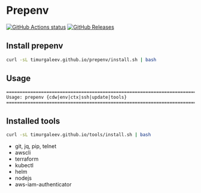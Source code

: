 # Prepenv

[![GitHub Actions status](https://github.com/timurgaleev/prepenv/workflows/Build-Push/badge.svg)](https://github.com/timurgaleev/prepenv/actions)
[![GitHub Releases](https://img.shields.io/github/release/timurgaleev/prepenv.svg)](https://github.com/timurgaleev/prepenv/releases)

## Install prepenv

```bash
curl -sL timurgaleev.github.io/prepenv/install.sh | bash
```

## Usage

```
================================================================================
Usage: prepenv {cdw|env|ctx|ssh|update|tools}
================================================================================
```

## Installed tools

```bash
curl -sL timurgaleev.github.io/tools/install.sh | bash
```

* git, jq, pip, telnet
* awscli
* terraform
* kubectl
* helm
* nodejs
* aws-iam-authenticator
